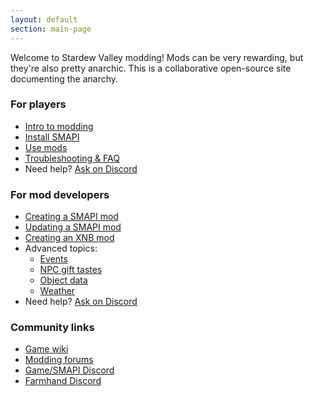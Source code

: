 ```yaml
---
layout: default
section: main-page
---
```


Welcome to Stardew Valley modding! Mods can be very rewarding, but they're also pretty anarchic.
This is a collaborative open-source site documenting the anarchy.

<div class="scroll-box">
    <h3>For players</h3>
    <ul>
        <li><a href="for-players/intro">Intro to modding</a></li>
        <li><a href="for-players/install-smapi">Install SMAPI</a></li>
        <li><a href="for-players/use-mods">Use mods</a></li>
        <li><a href="for-players/faqs">Troubleshooting & FAQ</a></li>
        <li>Need help? <a href="https://discord.gg/kH55QXP">Ask on Discord</a></li>
    </ul>
</div>
<div class="scroll-box">
    <h3>For mod developers</h3>
    <ul>
        <li><a href="for-devs/creating-a-smapi-mod">Creating a SMAPI mod</a></li>
        <li><a href="for-devs/updating-a-smapi-mod">Updating a SMAPI mod</a></li>
        <li><a href="for-devs/creating-an-xnb-mod">Creating an XNB mod</a></li>
        <li>Advanced topics:
            <ul>
                <li><a href="for-devs/events">Events</a></li>
                <li><a href="for-devs/npc-gift-tastes">NPC gift tastes</a></li>
                <li><a href="for-devs/object-data">Object data</a></li>
                <li><a href="for-devs/weather">Weather</a></li>
            </ul>
        </li>
        <li>Need help? <a href="https://discord.gg/kH55QXP">Ask on Discord</a></li>
    </ul>
</div>
<div class="scroll-box">
    <h3>Community links</h3>
    <ul>
        <li><a href="http://stardewvalleywiki.com/">Game wiki</a></li>
        <li><a href="http://community.playstarbound.com/forums/mods.215/">Modding forums</a></li>
        <li><a href="https://discord.gg/kH55QXP">Game/SMAPI Discord</a></li>
        <li><a href="https://discordapp.com/invite/0t3fh2xhHVc6Vdyx">Farmhand Discord</a></li>
    </ul>
</div>
<br clear="all" />
